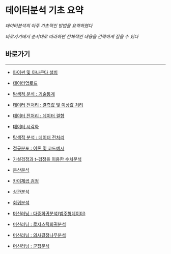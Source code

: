 # 데이터분석 기초 요약

*데이터분석의 아주 기초적인 방법을 요약하였다*

*바로가기에서 순서대로 따라하면 전체적인 내용을 간략하게 짚을 수 있다*

## 바로가기

---

- [파이썬 및 아나콘다 설치](https://github.com/wjsrlahrlco1998/TIL/blob/master/Basic_DataAnalysis/[Setup]Python_Anaconda.md)
- [데이터업로드](https://github.com/wjsrlahrlco1998/TIL/blob/master/Basic_DataAnalysis/[DA]Data_Upload.md)
- [탐색적 분석 : 기술통계](https://github.com/wjsrlahrlco1998/TIL/blob/master/Basic_DataAnalysis/[DA]Exploratory_Analysis(descriptive_statistics).md)
- [데이터 전처리 : 결측값 및 이상값 처리](https://github.com/wjsrlahrlco1998/TIL/blob/master/Basic_DataAnalysis/[DA]Data_preprocessing_1.md)
- [데이터 전처리 : 데이터 결합](https://github.com/wjsrlahrlco1998/TIL/blob/master/Basic_DataAnalysis/[DA]Data_preprocessing_2.md)
- [데이터 시각화](https://github.com/wjsrlahrlco1998/TIL/blob/master/Basic_DataAnalysis/[DA]Data_visualization.md)
- [탐색적 분석 : 데이터 전처리](https://github.com/wjsrlahrlco1998/TIL/blob/master/Basic_DataAnalysis/[DA]Data_preprocessing_3.md)
- [정규분포 : 이론 및 코드예시](https://github.com/wjsrlahrlco1998/TIL/blob/master/Basic_DataAnalysis/[DA]normal_distribution.md)
- [가설검정과 t-검정을 이용한 수치분석](https://github.com/wjsrlahrlco1998/TIL/blob/master/Basic_DataAnalysis/[DA]Hypothesis_testing_and_t-test.md)
- [분산분석](https://github.com/wjsrlahrlco1998/TIL/blob/master/Basic_DataAnalysis/[DA]Distribution_analysis.md)
- [카이제곱 검정](https://github.com/wjsrlahrlco1998/TIL/blob/master/Basic_DataAnalysis/[DA]chi_square_test.md)
- [상관분석](https://github.com/wjsrlahrlco1998/TIL/blob/master/Basic_DataAnalysis/[DA]correlation_analysis.md)
- [회귀분석](https://github.com/wjsrlahrlco1998/TIL/blob/master/Basic_DataAnalysis/[DA]Linear_analysis.md)
- [머신러닝 : 다중회귀분석(범주형데이터)](https://github.com/wjsrlahrlco1998/TIL/blob/master/Basic_DataAnalysis/[DA]Multiple_Regression_Analysis.md)
- [머신러닝 : 로지스틱회귀분석](https://github.com/wjsrlahrlco1998/TIL/blob/master/Basic_DataAnalysis/[DA]Logistic_regression_Analysis.md)
- [머신러닝 : 의사결정나무분석](https://github.com/wjsrlahrlco1998/TIL/blob/master/Basic_DataAnalysis/[DA]Decision_Tree_Analysis.md)

- [머신러닝 : 군집분석](https://github.com/wjsrlahrlco1998/TIL/blob/master/Basic_DataAnalysis/[DA]Cluster_Analysis.md)
